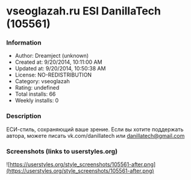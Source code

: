 # vseoglazah.ru ESI DanillaTech (105561)

### Information
- Author: Dreamject (unknown)
- Created at: 9/20/2014, 10:11:00 AM
- Updated at: 9/20/2014, 10:50:38 AM
- License: NO-REDISTRIBUTION
- Category: vseoglazah
- Rating: undefined
- Total installs: 66
- Weekly installs: 0


### Description
ЕСИ-стиль, сохраняющий ваше зрение. Если вы хотите поддержать автора, можете писать vk.com/danillatech или danillatech@gmail.com


### Screenshots (links to userstyles.org)
![https://userstyles.org/style_screenshots/105561-after.png](https://userstyles.org/style_screenshots/105561-after.png)


